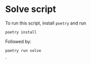 # Solve script

To run this script, install `poetry` and run

```
poetry install
```

Followed by: 
```
poetry run solve
```
`
